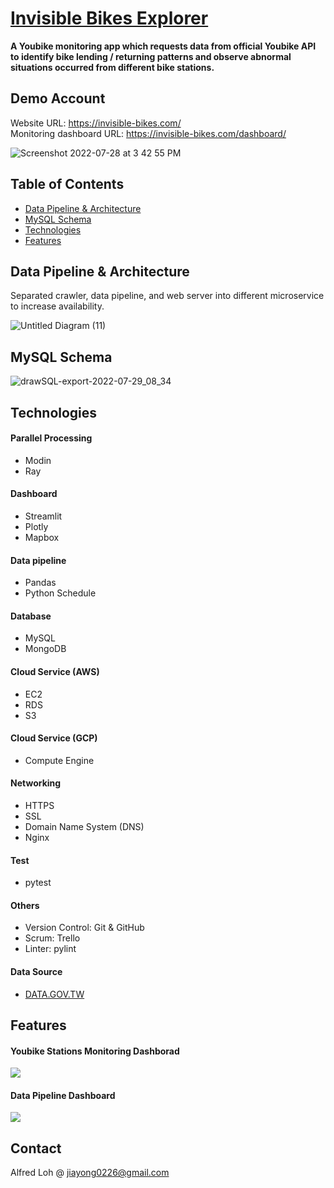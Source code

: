 # [Invisible Bikes Explorer](https://invisible-bikes.com/)

**A Youbike monitoring app which requests data from official Youbike API to identify bike lending / returning patterns and observe abnormal situations occurred from different bike stations.**

## Demo Account
Website URL: https://invisible-bikes.com/ <br />
Monitoring dashboard URL: https://invisible-bikes.com/dashboard/ <br />

![Screenshot 2022-07-28 at 3 42 55 PM](https://user-images.githubusercontent.com/88612132/181449880-f90c7cc1-6df4-4484-9479-bdae4af5d1a2.png)

## Table of Contents
* [Data Pipeline & Architecture](#Data-Pipeline-&-Architecture)
* [MySQL Schema](#MySQL-Schema)
* [Technologies](#Technologies)
* [Features](#Features)

## Data Pipeline & Architecture
Separated crawler, data pipeline, and web server into different microservice to increase availability.

![Untitled Diagram (11)](https://user-images.githubusercontent.com/88612132/181450500-114e2169-30fd-402c-bae7-13ae170712af.png)

## MySQL Schema

![drawSQL-export-2022-07-29_08_34](https://user-images.githubusercontent.com/88612132/181659251-eef5f723-0a95-48a5-83c9-3be33bc1af2f.png)

## Technologies

#### Parallel Processing
- Modin
- Ray

#### Dashboard
- Streamlit
- Plotly
- Mapbox

#### Data pipeline
- Pandas
- Python Schedule

#### Database
- MySQL
- MongoDB

#### Cloud Service (AWS)
- EC2
- RDS
- S3

#### Cloud Service (GCP)
- Compute Engine

#### Networking
- HTTPS
- SSL
- Domain Name System (DNS)
- Nginx

#### Test
- pytest

#### Others
- Version Control: Git & GitHub
- Scrum: Trello
- Linter: pylint

#### Data Source
- [DATA.GOV.TW](https://data.gov.tw/)

## Features
#### Youbike Stations Monitoring Dashborad
![](https://user-images.githubusercontent.com/88612132/181695915-d33a4cb6-42a3-4f8a-857d-d3eb951a4996.gif)

#### Data Pipeline Dashboard
![](https://user-images.githubusercontent.com/88612132/181697237-bfcec2ce-7419-4440-bc28-77cb69fc823c.gif)

## Contact
Alfred Loh @ jiayong0226@gmail.com


